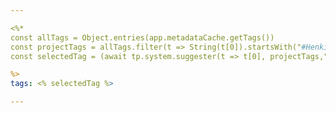```yaml
---

<%*
const allTags = Object.entries(app.metadataCache.getTags())
const projectTags = allTags.filter(t => String(t[0]).startsWith("#Henkilö/")).sort( (a, b) => a[0].localeCompare(b[0]))
const selectedTag = (await tp.system.suggester(t => t[0], projectTags,"Tags:"))[0]

%>
tags: <% selectedTag %>

---
```

